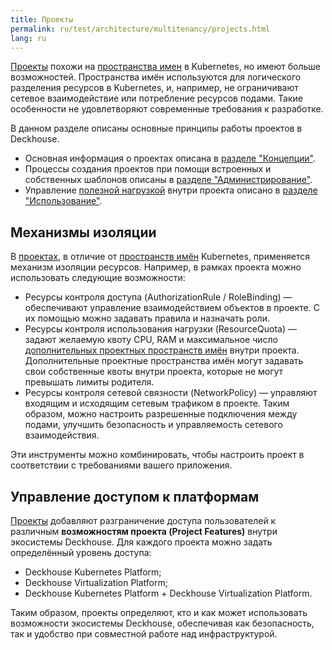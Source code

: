 ```yaml
---
title: Проекты
permalink: ru/test/architecture/multitenancy/projects.html
lang: ru
---
```


[Проекты](../../concepts/glossary.html#проект) похожи на [пространства имен](../../concepts/glossary.html#пространство-имён) в Kubernetes, но имеют больше возможностей. Пространства имён используются для логического разделения ресурсов в Kubernetes, и, например, не ограничивают сетевое взаимодействие или потребление ресурсов подами. Такие особенности не удовлетворяют современные требования к разработке.

В данном разделе описаны основные принципы работы проектов в Deckhouse.

- Основная информация о проектах описана в [разделе "Концепции"](../../concepts/multitenancy/projects.html).
- Процессы создания проектов при помощи встроенных и собственных шаблонов описаны в [разделе "Администрирование"](../../admin/multitenancy/projects.html).
- Управление [полезной нагрузкой](../../concepts/glossary.html#полезная-нагрузка) внутри проекта описано в [разделе "Использование"](../../user/multitenancy/projects.html).

## Механизмы изоляции

В [проектах](../../concepts/glossary.html#проект), в отличие от [пространств имён](../../concepts/glossary.html#пространство-имён) Kubernetes, применяется механизм изоляции ресурсов. Например, в рамках проекта можно использовать следующие возможности:

- Ресурсы контроля доступа (AuthorizationRule / RoleBinding) — обеспечивают управление взаимодействием объектов в проекте. С их помощью можно задавать правила и назначать роли.
- Ресурсы контроля использования нагрузки (ResourceQuota) — задают желаемую квоту CPU, RAM и максимальное число [дополнительных проектных пространств имён](../../concepts/glossary.html#дополнительное-проектное-пространство-имён) внутри проекта. Дополнительные проектные пространства имён могут задавать свои собственные квоты внутри проекта, которые не могут превышать лимиты родителя.
- Ресурсы контроля сетевой связности (NetworkPolicy) — управляют входящим и исходящим сетевым трафиком в проекте. Таким образом, можно настроить разрешенные подключения между подами, улучшить безопасность и управляемость сетевого взаимодействия.

Эти инструменты можно комбинировать, чтобы настроить проект в соответствии с требованиями вашего приложения.

## Управление доступом к платформам

[Проекты](../../concepts/glossary.html#проект) добавляют разграничение доступа пользователей к различным **возможностям проекта (Project Features)** внутри экосистемы Deckhouse. Для каждого проекта можно задать определённый уровень доступа:

- Deckhouse Kubernetes Platform;
- Deckhouse Virtualization Platform;
- Deckhouse Kubernetes Platform + Deckhouse Virtualization Platform.

Таким образом, проекты определяют, кто и как может использовать возможности экосистемы Deckhouse, обеспечивая как безопасность, так и удобство при совместной работе над инфраструктурой.
